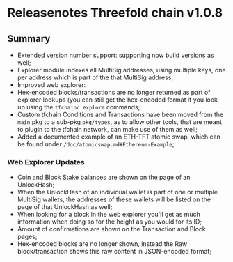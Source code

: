 # Releasenotes Threefold chain v1.0.8

## Summary

* Extended version number support: supporting now build versions as well;
* Explorer module indexes all MultiSig addresses, using multiple keys, one per address which is part of the that MultiSig address;
* Improved web explorer:
* Hex-encoded blocks/transactions are no longer returned as part of explorer lookups (you can still get the hex-encoded format if you look up using the `tfchainc explore` commands;
* Custom tfchain Conditions and Transactions have been moved from the `main` pkg to a sub-pkg `pkg/types`, as to allow other tools, that are meant to plugin to the tfchain network, can make use of them as well;
* Added a documented example of an ETH-TFT atomic swap, which can be found under `/doc/atomicswap.md#Ethereum-Example`;

### Web Explorer Updates

* Coin and Block Stake balances are shown on the page of an UnlockHash;
* When the UnlockHash of an individual wallet is part of one or multiple MultiSig wallets, the addresses of these wallets will be listed on the page of that UnlockHash as well;
* When looking for a block in the web explorer you'll get as much information when doing so for the height as you would for its ID;
* Amount of confirmations are shown on the Transaction and Block pages;
* Hex-encoded blocks are no longer shown, instead the Raw block/transaction shows this raw content in JSON-encoded format;
